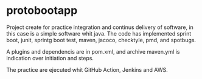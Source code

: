 # protobootapp

Project create for practice integration and continus delivery of software, in this case is a simple software whit java.
The code has implemented sprint boot, junit, sprintg boot test, maven, jacoco, checktyle, pmd, and spotbugs.

A plugins and dependencis are in pom.xml, and archive maven.yml is indication over initiation and steps.

  The practice are ejecuted whit GitHub Action, Jenkins and AWS.
